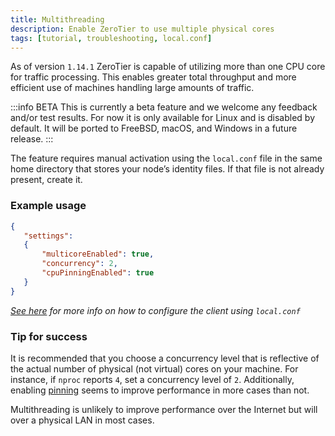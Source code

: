```yaml
---
title: Multithreading
description: Enable ZeroTier to use multiple physical cores
tags: [tutorial, troubleshooting, local.conf]
---
```


As of version `1.14.1` ZeroTier is capable of utilizing more than one CPU core for traffic processing. This enables greater total throughput and more efficient use of machines handling large amounts of traffic.

:::info BETA
This is currently a beta feature and we welcome any feedback and/or test results. For now it is only available for Linux and is disabled by default. It will be ported to FreeBSD, macOS, and Windows in a future release.
:::

The feature requires manual activation using the `local.conf` file in the same home directory that stores your node’s identity files. If that file is not already present, create it.

### Example usage

```json title="Example local.conf"
{
   "settings":
   {
       "multicoreEnabled": true,
       "concurrency": 2,
       "cpuPinningEnabled": true
   }
}
```

*[See here](https://docs.zerotier.com/config) for more info on how to configure the client using `local.conf`*

### Tip for success

It is recommended that you choose a concurrency level that is reflective of the actual number of physical (not virtual) cores on your machine. For instance, if `nproc` reports `4`, set a concurrency level of `2`. Additionally, enabling [pinning](https://en.wikipedia.org/wiki/Processor_affinity) seems to improve performance in more cases than not.

Multithreading is unlikely to improve performance over the Internet but will over a physical LAN in most cases.
